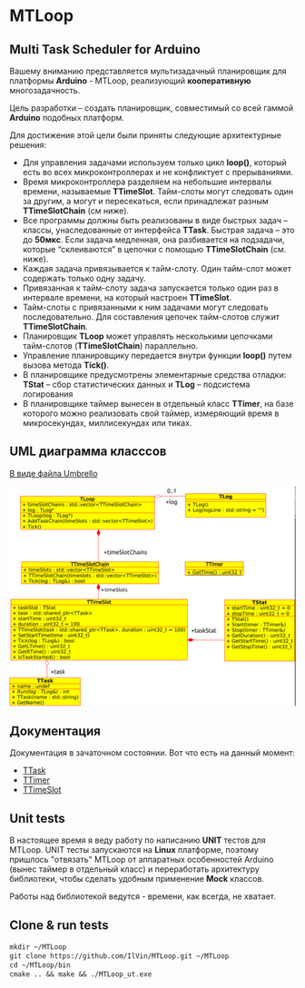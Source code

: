 # MTLoop

## Multi Task Scheduler for Arduino

Вашему вниманию представляется мультизадачный планировщик для платформы **Arduino** - MTLoop, реализующий **кооперативную** многозадачность.

Цель разработки – создать планировщик, совместимый со всей гаммой **Arduino** подобных платформ.

Для достижения этой цели были приняты следующие архитектурные решения:

* Для управления задачами используем только цикл **loop()**, который есть во всех микроконтроллерах и не конфликтует с прерываниями.
* Время микроконтроллера разделяем на небольшие интервалы времени, называемые **TTimeSlot**. Тайм-слоты могут следовать один за другим, а могут и пересекаться, если принадлежат разным **TTimeSlotChain** (см ниже).
* Все программы должны быть реализованы в виде быстрых задач – классы, унаследованные от интерфейса **TTask**. Быстрая задача – это до **50мкс**. Если задача медленная, она разбивается на подзадачи, которые “склеиваются” в цепочки с помощью **TTimeSlotChain** (см. ниже).
* Каждая задача привязывается к тайм-слоту. Один тайм-слот может содержать только одну задачу.
* Привязанная к тайм-слоту задача запускается только один раз в интервале времени, на который настроен **TTimeSlot**.
* Тайм-слоты с привязанными к ним задачами могут следовать последовательно. Для составления цепочек тайм-слотов служит **TTimeSlotChain**.
* Планировщик **TLoop** может управлять несколькими цепочками тайм-слотов (**TTimeSlotChain**) параллельно.
* Управление планировщику передается внутри функции **loop()** путем вызова метода **Tick()**.
* В планировщике предусмотрены элементарные средства отладки: **TStat** – сбор статистических данных и **TLog** – подсистема логирования
* В планировщике таймер вынесен в отдельный класс **TTimer**, на базе которого можно реализовать свой таймер, измеряющий время в микросекундах, миллисекундах или тиках.

## UML диаграмма класссов

[В виде файла Umbrello](doc/uml.xmi)

![В виде PNG](UML.png)

## Документация

Документация в зачаточном состоянии. Вот что есть на данный момент:
* [TTask](doc/TTask.md)
* [TTimer](doc/TTimer.md)
* [TTimeSlot](doc/TTimeSlot.md)

## Unit tests

В настоящее время я веду работу по написанию **UNIT** тестов для MTLoop. UNIT тесты запускаются на **Linux** платформе, поэтому пришлось "отвязать" MTLoop от аппаратных особенностей Arduino (вынес таймер в отдельный класс) и переработать архитектуру библиотеки, чтобы сделать удобным применение **Mock** классов.

Работы над библиотекой ведутся - времени, как всегда, не хватает.

## Clone & run tests

    mkdir ~/MTLoop
    git clone https://github.com/IlVin/MTLoop.git ~/MTLoop
    cd ~/MTLoop/bin
    cmake .. && make && ./MTLoop_ut.exe


